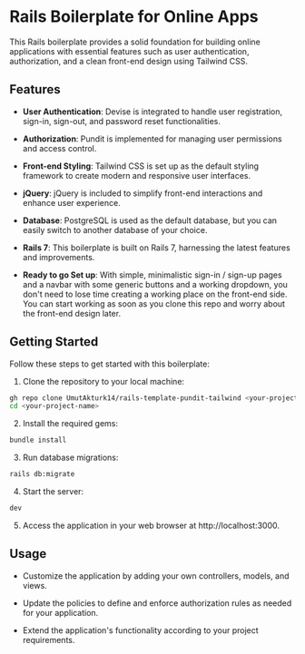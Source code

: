 # Rails Boilerplate for Online Apps

This Rails boilerplate provides a solid foundation for building online applications with essential features such as user authentication, authorization, and a clean front-end design using Tailwind CSS.

## Features

- **User Authentication**: Devise is integrated to handle user registration, sign-in, sign-out, and password reset functionalities.

- **Authorization**: Pundit is implemented for managing user permissions and access control.

- **Front-end Styling**: Tailwind CSS is set up as the default styling framework to create modern and responsive user interfaces.

- **jQuery**: jQuery is included to simplify front-end interactions and enhance user experience.

- **Database**: PostgreSQL is used as the default database, but you can easily switch to another database of your choice.

- **Rails 7**: This boilerplate is built on Rails 7, harnessing the latest features and improvements.

- **Ready to go Set up**: With simple, minimalistic sign-in / sign-up pages and a navbar with some generic buttons and a working dropdown, you don't need to lose time creating a working place on the front-end side. You can start working as soon as you clone this repo and worry about the front-end design later.

## Getting Started

Follow these steps to get started with this boilerplate:

1. Clone the repository to your local machine:
```bash
gh repo clone UmutAkturk14/rails-template-pundit-tailwind <your-project-name>
cd <your-project-name>
```
2. Install the required gems: 
```bash
bundle install
```
3. Run database migrations:
```bash
rails db:migrate
```
4. Start the server:
```bash
dev
```
5. Access the application in your web browser at http://localhost:3000.

## Usage
- Customize the application by adding your own controllers, models, and views.

- Update the policies to define and enforce authorization rules as needed for your application.

- Extend the application's functionality according to your project requirements.
